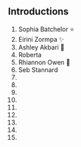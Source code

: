 ## Introductions

1. Sophia Batchelor :star:
2. Eirini Zormpa :sparkles:
3. Ashley Akbari 🚀
4. Roberta 
5. Rhiannon Owen :cherry_blossom:
6. Seb Stannard 
7.
8.
9.
10.
11.
12.
13.
14.
15.
